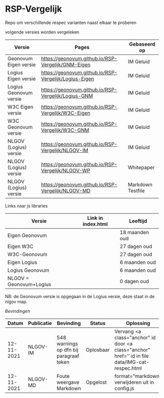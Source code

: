 # RSP-Vergelijk
Repo om verschillende respec varianten naast elkaar te proberen

volgende versies worden vergeleken

| Versie	                    | Pages	                                              | Gebaseerd op         |
|-----------------------------|-------------------------------------------------------|----------------------|
| Geonovum  Eigen versie      | https://geonovum.github.io/RSP-Vergelijk/GNM-Eigen    | IM Geluid            |
| Logius Eigen versie	     | https://geonovum.github.io/RSP-Vergelijk/Logius-Eigen | IM Geluid            |
| Logius Geonovum versie      | https://geonovum.github.io/RSP-Vergelijk/Logius-GNM   | IM Geluid            |
| W3C Eigen versie	          | https://geonovum.github.io/RSP-Vergelijk/W3C-Eigen    | IM Geluid            |
| W3C Geonovum versie         | https://geonovum.github.io/RSP-Vergelijk/W3C-GNM      | IM Geluid            |
| NLGOV (Logius) versie       | https://geonovum.github.io/RSP-Vergelijk/NLGOV-IM     | IM Geluid            |
| NLGOV (Logius) versie       | https://geonovum.github.io/RSP-Vergelijk/NLGOV-WP     | Whitepaper           |
| NLGOV (Logius) versie       | https://geonovum.github.io/RSP-Vergelijk/NLGOV-MD     | Markdown Testfile    |



Links naar js libraries

| Versie	                | Link in index.html	 | Leeftijd    |
|-------------------------|------------------------|-------------|
| Eigen Geonovum          | <script class="remove" src="https://tools.geostandaarden.nl/respec/builds/respec-geonovum.js" async></script>	        | 18 maanden oud |
| Eigen W3C 	           | <script class="remove" src="https://tools.geostandaarden.nl/respec/vergelijk/w3c/respec-w3c.js" async></script>	        | 27 dagen oud |
| W3C-Geonovum 	      | <script class="remove" src="https://tools.geostandaarden.nl/respec/vergelijk/w3c/respec-geonovum.js" async></script>	   | 27 dagen oud |
| Eigen Logius            | <script class="remove" src="https://tools.geostandaarden.nl/respec/vergelijk/logius/respec-logius.js" async></script>   | 6 maanden oud |
| Logius Geonovum         | <script class="remove" src="https://tools.geostandaarden.nl/respec/vergelijk/logius/respec-geonovum.js" async></script> |	6 maanden oud |
| NLGOV = Geonovum+Logius | <script class="remove" src="https://tools.geostandaarden.nl/respec/vergelijk/nlgov/respec-logius.js" async></script>    |	0 dagen oud |

NB: de Geonovum versie is opgegaan in de Logius versie, deze staat in de nlgov map.



*Bevindingen*

| Datum      | Publicatie | Bevinding                                 | Status        | Oplossing                                      | Issue#      |
|------------|------------|-------------------------------------------|---------------|------------------------------------------------|-------------| 
| 12-11-2021 | NLGOV-IM   | 548 warnings op dfn bij paragraaf teken   | Oplosbaar     | Vervang <a class="anchor" id door <a class="anchor" href=‘’ id in file data/IMG-cat-respec.html |             |
| 12-11-2021 | NLGOV-MD   | Foute weergave Markdown                   | Opgelost      | format="markdown" verwijderen uit in config.js |             |











